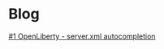 # Blog

[#1 OpenLiberty - server.xml autocompletion](./posts/%231%20OpenLiberty%20-%20server.xml%20autocompletion.md)
